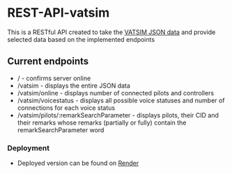 # REST-API-vatsim

This is a RESTful API created to take the [VATSIM JSON data](https://data.vatsim.net/v3/vatsim-data.json)
and provide selected data based on the implemented endpoints

## Current endpoints

* / - confirms server online  
* /vatsim - displays the entire JSON data
* /vatsim/online - displays number of connected pilots and controllers
* /vatsim/voicestatus - displays all possible voice statuses and number of connections for each voice status
* /vatsim/pilots/:remarkSearchParameter - displays pilots, their CID and their remarks whose remarks (partially or fully) contain the remarkSearchParameter word

### Deployment

* Deployed version can be found on [Render](https://rest-api-vatsim.onrender.com/)
